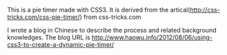 This is a pie timer made with CSS3.
It is derived from the artical(http://css-tricks.com/css-pie-timer/) from css-tricks.com

I wrote a blog in Chinese to describe the process and related background knowledges. The blog URL is http://www.haowu.info/2012/08/06/using-css3-to-create-a-dynamic-pie-timer/